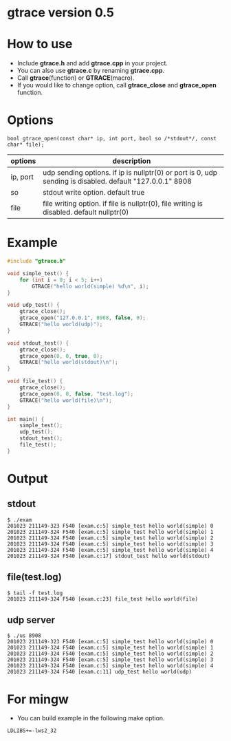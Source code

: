 gtrace version 0.5
===

# How to use

* Include **gtrace.h** and add **gtrace.cpp** in your project.
* You can also use **gtrace.c** by renaming **gtrace.cpp**.
* Call **gtrace**(function) or **GTRACE**(macro).
* If you would like to change option, call **gtrace_close** and **gtrace_open** function.


# Options
```
bool gtrace_open(const char* ip, int port, bool so /*stdout*/, const char* file);
```

|options|description|
|---|---|
|ip, port|udp sending options. if ip is nullptr(0) or port is 0, udp sending is disabled. default "127.0.0.1" 8908|
|so|stdout write option. default true|
|file|file writing option. if file is nullptr(0), file writing is disabled. default nullptr(0)|

# Example

```c
#include "gtrace.h"

void simple_test() {
	for (int i = 0; i < 5; i++)
		GTRACE("hello world(simple) %d\n", i);
}

void udp_test() {
	gtrace_close();
	gtrace_open("127.0.0.1", 8908, false, 0);
	GTRACE("hello world(udp)");
}

void stdout_test() {
	gtrace_close();
	gtrace_open(0, 0, true, 0);
	GTRACE("hello world(stdout)\n");
}

void file_test() {
	gtrace_close();
	gtrace_open(0, 0, false, "test.log");
	GTRACE("hello world(file)\n");
}

int main() {
	simple_test();
	udp_test();
	stdout_test();
	file_test();
}
```

# Output

## stdout
```
$ ./exam
201023 211149-323 F540 [exam.c:5] simple_test hello world(simple) 0
201023 211149-324 F540 [exam.c:5] simple_test hello world(simple) 1
201023 211149-324 F540 [exam.c:5] simple_test hello world(simple) 2
201023 211149-324 F540 [exam.c:5] simple_test hello world(simple) 3
201023 211149-324 F540 [exam.c:5] simple_test hello world(simple) 4
201023 211149-324 F540 [exam.c:17] stdout_test hello world(stdout)
```

## file(test.log)
```
$ tail -f test.log
201023 211149-324 F540 [exam.c:23] file_test hello world(file)
```

## udp server
```
$ ./us 8908
201023 211149-323 F540 [exam.c:5] simple_test hello world(simple) 0
201023 211149-324 F540 [exam.c:5] simple_test hello world(simple) 1
201023 211149-324 F540 [exam.c:5] simple_test hello world(simple) 2
201023 211149-324 F540 [exam.c:5] simple_test hello world(simple) 3
201023 211149-324 F540 [exam.c:5] simple_test hello world(simple) 4
201023 211149-324 F540 [exam.c:11] udp_test hello world(udp)
```

# For mingw

* You can build example in the following make option.
```
LDLIBS+=-lws2_32
```
